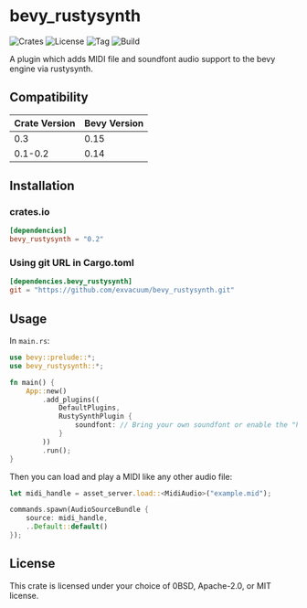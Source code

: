 # bevy_rustysynth

![Crates](https://img.shields.io/crates/v/bevy_rustysynth)
![License](https://img.shields.io/badge/license-0BSD%2FMIT%2FApache-blue.svg)
![Tag](https://img.shields.io/github/v/tag/exvacuum/bevy_rustysynth)
![Build](https://img.shields.io/github/actions/workflow/status/exvacuum/bevy_rustysynth/rust.yml)

A plugin which adds MIDI file and soundfont audio support to the bevy engine via rustysynth.

## Compatibility

| Crate Version | Bevy Version |
|---            |---           |
| 0.3           | 0.15         |
| 0.1-0.2       | 0.14         |

## Installation

### crates.io
```toml
[dependencies]
bevy_rustysynth = "0.2"
```

### Using git URL in Cargo.toml
```toml
[dependencies.bevy_rustysynth]
git = "https://github.com/exvacuum/bevy_rustysynth.git"
```

## Usage

In `main.rs`:
```rs
use bevy::prelude::*;
use bevy_rustysynth::*;

fn main() {
    App::new()
        .add_plugins((
            DefaultPlugins,
            RustySynthPlugin {
                soundfont: // Bring your own soundfont or enable the "hl4mgm" feature to use a terrible 4MB default
            }
        ))
        .run();
}
```
Then you can load and play a MIDI like any other audio file:
```rs
let midi_handle = asset_server.load::<MidiAudio>("example.mid");

commands.spawn(AudioSourceBundle {
    source: midi_handle,
    ..Default::default()
});
```

## License

This crate is licensed under your choice of 0BSD, Apache-2.0, or MIT license.

